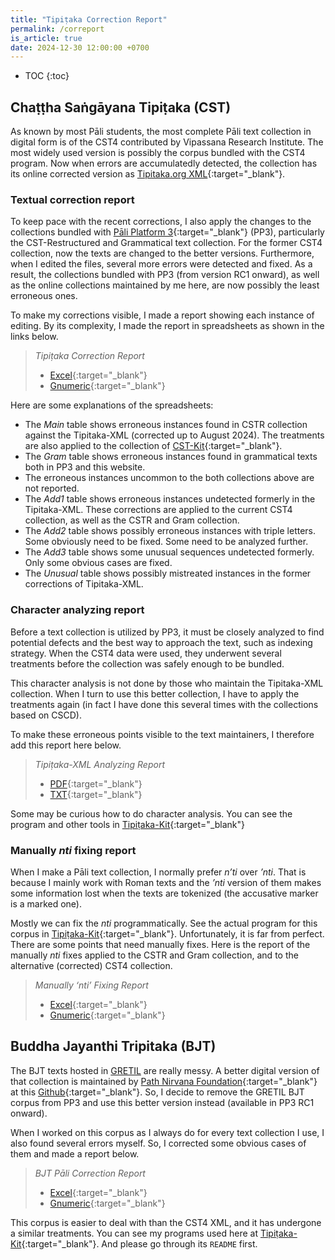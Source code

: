 ```yaml
---
title: "Tipiṭaka Correction Report"
permalink: /correport
is_article: true
date: 2024-12-30 12:00:00 +0700
---
```


- TOC
{:toc}

## Chaṭṭha Saṅgāyana Tipiṭaka (CST)

As known by most Pāli students, the most complete Pāli text collection in digital form is of the CST4 contributed by Vipassana Research Institute. The most widely used version is possibly the corpus bundled with the CST4 program. Now when errors are accumulatedly detected, the collection has its online corrected version as [Tipitaka.org XML](https://github.com/vipassanatech/tipitaka-xml){:target="\_blank"}.

### Textual correction report

To keep pace with the recent corrections, I also apply the changes to the collections bundled with [Pāli Platform 3](/platform3){:target="\_blank"} (PP3), particularly the CST-Restructured and Grammatical text collection. For the former CST4 collection, now the texts are changed to the better versions. Furthermore, when I edited the files, several more errors were detected and fixed. As a result, the collections bundled with PP3 (from version RC1 onward), as well as the online collections maintained by me here, are now possibly the least erroneous ones.

To make my corrections visible, I made a report showing each instance of editing. By its complexity, I made the report in spreadsheets as shown in the links below.

> *Tipiṭaka Correction Report*
> - [Excel](https://raw.githubusercontent.com/bhaddacak/tipitaka-kit/main/cst4/tipitaka_correction_report.xlsx){:target="\_blank"}
> - [Gnumeric](https://raw.githubusercontent.com/bhaddacak/tipitaka-kit/main/cst4/tipitaka_correction_report.gnumeric){:target="\_blank"}

Here are some explanations of the spreadsheets:
- The *Main* table shows erroneous instances found in CSTR collection against the Tipitaka-XML (corrected up to August 2024). The treatments are also applied to the collection of [CST-Kit](/cstpage){:target="\_blank"}.
- The *Gram* table shows erroneous instances found in grammatical texts both in PP3 and this website.
- The erroneous instances uncommon to the both collections above are not reported.
- The *Add1* table shows erroneous instances undetected formerly in the Tipitaka-XML. These corrections are applied to the current CST4 collection, as well as the CSTR and Gram collection.
- The *Add2* table shows possibly erroneous instances with triple letters. Some obviously need to be fixed. Some need to be analyzed further.
- The *Add3* table shows some unusual sequences undetected formerly. Only some obvious cases are fixed.
- The *Unusual* table shows possibly mistreated instances in the former corrections of Tipitaka-XML.

### Character analyzing report

Before a text collection is utilized by PP3, it must be closely analyzed to find potential defects and the best way to approach the text, such as indexing strategy. When the CST4 data were used, they underwent several treatments before the collection was safely enough to be bundled.

This character analysis is not done by those who maintain the Tipitaka-XML collection. When I turn to use this better collection, I have to apply the treatments again (in fact I have done this several times with the collections based on CSCD).

To make these erroneous points visible to the text maintainers, I therefore add this report here below.

> *Tipiṭaka-XML Analyzing Report*
> - [PDF](https://raw.githubusercontent.com/bhaddacak/tipitaka-kit/main/cst4/tipitaka-xml_analyzing_report.pdf){:target="\_blank"}
> - [TXT](https://raw.githubusercontent.com/bhaddacak/tipitaka-kit/main/cst4//tipitaka-xml_analyzing_report.txt){:target="\_blank"}

Some may be curious how to do character analysis. You can see the program and other tools in [Tipiṭaka-Kit](https://github.com.bhaddacak/tipitaka-kit/){:target="\_blank"}

### Manually *nti* fixing report

When I make a Pāli text collection, I normally prefer *n’ti* over *’nti*. That is because I mainly work with Roman texts and the *’nti* version of them makes some information lost when the texts are tokenized (the accusative marker is a marked one).

Mostly we can fix the *nti* programmatically. See the actual program for this corpus in [Tipiṭaka-Kit](https://github.com/bhaddacak/tipitaka-kit/cst4){:target="\_blank"}. Unfortunately, it is far from perfect. There are some points that need manually fixes. Here is the report of the manually *nti* fixes applied to the CSTR and Gram collection, and to the alternative (corrected) CST4 collection.

> *Manually ‘nti’ Fixing Report*
> - [Excel](https://raw.githubusercontent.com/bhaddacak/tipitaka-kit/main/cst4/manually_nti_fixing_report.xlsx){:target="\_blank"}
> - [Gnumeric](https://raw.githubusercontent.com/bhaddacak/tipitaka-kit/main/cst4/manually_nti_fixing_report.gnumeric){:target="\_blank"}

## Buddha Jayanthi Tripitaka (BJT)

The BJT texts hosted in [GRETIL](http://gretil.sub.uni-goettingen.de/gretil.htm) are really messy. A better digital version of that collection is maintained by [Path Nirvana Foundation](https://pathnirvana.org){:target="\_blank"} at this [Github](https://github.com/pathnirvana/tipitaka.lk/tree/master/public/static/text){:target="\_blank"}. So, I decide to remove the GRETIL BJT corpus from PP3 and use this better version instead (available in PP3 RC1 onward).

When I worked on this corpus as I always do for every text collection I use, I also found several errors myself. So, I corrected some obvious cases of them and made a report below.

> *BJT Pāli Correction Report*
> - [Excel](https://raw.githubusercontent.com/bhaddacak/tipitaka-kit/main/bjt/bjt_pali_correction_report.xlsx){:target="\_blank"}
> - [Gnumeric](https://raw.githubusercontent.com/bhaddacak/tipitaka-kit/main/bjt/bjt_pali_correction_report.gnumeric){:target="\_blank"}

This corpus is easier to deal with than the CST4 XML, and it has undergone a similar treatments. You can see my programs used here at [Tipiṭaka-Kit](https://github.com/bhaddacak/tipitaka-kit){:target="\_blank"}. And please go through its `README` first.
